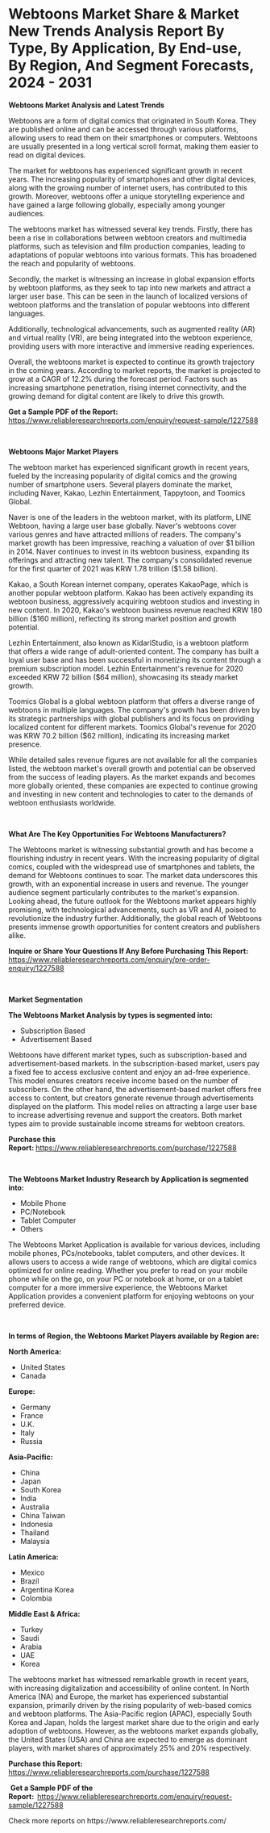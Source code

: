 <p><h1>Webtoons Market Share & Market New Trends Analysis Report By Type, By Application, By End-use, By Region, And Segment Forecasts, 2024 - 2031</h1></p><p><strong>Webtoons Market Analysis and Latest Trends</strong></p>
<p><p>Webtoons are a form of digital comics that originated in South Korea. They are published online and can be accessed through various platforms, allowing users to read them on their smartphones or computers. Webtoons are usually presented in a long vertical scroll format, making them easier to read on digital devices.</p><p>The market for webtoons has experienced significant growth in recent years. The increasing popularity of smartphones and other digital devices, along with the growing number of internet users, has contributed to this growth. Moreover, webtoons offer a unique storytelling experience and have gained a large following globally, especially among younger audiences.</p><p>The webtoons market has witnessed several key trends. Firstly, there has been a rise in collaborations between webtoon creators and multimedia platforms, such as television and film production companies, leading to adaptations of popular webtoons into various formats. This has broadened the reach and popularity of webtoons.</p><p>Secondly, the market is witnessing an increase in global expansion efforts by webtoon platforms, as they seek to tap into new markets and attract a larger user base. This can be seen in the launch of localized versions of webtoon platforms and the translation of popular webtoons into different languages.</p><p>Additionally, technological advancements, such as augmented reality (AR) and virtual reality (VR), are being integrated into the webtoon experience, providing users with more interactive and immersive reading experiences.</p><p>Overall, the webtoons market is expected to continue its growth trajectory in the coming years. According to market reports, the market is projected to grow at a CAGR of 12.2% during the forecast period. Factors such as increasing smartphone penetration, rising internet connectivity, and the growing demand for digital content are likely to drive this growth.</p></p>
<p><strong>Get a Sample PDF of the Report:&nbsp;</strong> <a href="https://www.reliableresearchreports.com/enquiry/request-sample/1227588">https://www.reliableresearchreports.com/enquiry/request-sample/1227588</a></p>
<p>&nbsp;</p>
<p><strong>Webtoons Major Market Players</strong></p>
<p><p>The webtoon market has experienced significant growth in recent years, fueled by the increasing popularity of digital comics and the growing number of smartphone users. Several players dominate the market, including Naver, Kakao, Lezhin Entertainment, Tappytoon, and Toomics Global.</p><p>Naver is one of the leaders in the webtoon market, with its platform, LINE Webtoon, having a large user base globally. Naver's webtoons cover various genres and have attracted millions of readers. The company's market growth has been impressive, reaching a valuation of over $1 billion in 2014. Naver continues to invest in its webtoon business, expanding its offerings and attracting new talent. The company's consolidated revenue for the first quarter of 2021 was KRW 1.78 trillion ($1.58 billion).</p><p>Kakao, a South Korean internet company, operates KakaoPage, which is another popular webtoon platform. Kakao has been actively expanding its webtoon business, aggressively acquiring webtoon studios and investing in new content. In 2020, Kakao's webtoon business revenue reached KRW 180 billion ($160 million), reflecting its strong market position and growth potential.</p><p>Lezhin Entertainment, also known as KidariStudio, is a webtoon platform that offers a wide range of adult-oriented content. The company has built a loyal user base and has been successful in monetizing its content through a premium subscription model. Lezhin Entertainment's revenue for 2020 exceeded KRW 72 billion ($64 million), showcasing its steady market growth.</p><p>Toomics Global is a global webtoon platform that offers a diverse range of webtoons in multiple languages. The company's growth has been driven by its strategic partnerships with global publishers and its focus on providing localized content for different markets. Toomics Global's revenue for 2020 was KRW 70.2 billion ($62 million), indicating its increasing market presence.</p><p>While detailed sales revenue figures are not available for all the companies listed, the webtoon market's overall growth and potential can be observed from the success of leading players. As the market expands and becomes more globally oriented, these companies are expected to continue growing and investing in new content and technologies to cater to the demands of webtoon enthusiasts worldwide.</p></p>
<p>&nbsp;</p>
<p><strong>What Are The Key Opportunities For Webtoons Manufacturers?</strong></p>
<p><p>The Webtoons market is witnessing substantial growth and has become a flourishing industry in recent years. With the increasing popularity of digital comics, coupled with the widespread use of smartphones and tablets, the demand for Webtoons continues to soar. The market data underscores this growth, with an exponential increase in users and revenue. The younger audience segment particularly contributes to the market's expansion. Looking ahead, the future outlook for the Webtoons market appears highly promising, with technological advancements, such as VR and AI, poised to revolutionize the industry further. Additionally, the global reach of Webtoons presents immense growth opportunities for content creators and publishers alike.</p></p>
<p><strong>Inquire or Share Your Questions If Any Before Purchasing This Report:</strong> <a href="https://www.reliableresearchreports.com/enquiry/pre-order-enquiry/1227588">https://www.reliableresearchreports.com/enquiry/pre-order-enquiry/1227588</a></p>
<p>&nbsp;</p>
<p><strong>Market Segmentation</strong></p>
<p><strong>The Webtoons Market Analysis by types is segmented into:</strong></p>
<p><ul><li>Subscription Based</li><li>Advertisement Based</li></ul></p>
<p><p>Webtoons have different market types, such as subscription-based and advertisement-based markets. In the subscription-based market, users pay a fixed fee to access exclusive content and enjoy an ad-free experience. This model ensures creators receive income based on the number of subscribers. On the other hand, the advertisement-based market offers free access to content, but creators generate revenue through advertisements displayed on the platform. This model relies on attracting a large user base to increase advertising revenue and support the creators. Both market types aim to provide sustainable income streams for webtoon creators.</p></p>
<p><strong>Purchase this Report:&nbsp;</strong><a href="https://www.reliableresearchreports.com/purchase/1227588">https://www.reliableresearchreports.com/purchase/1227588</a></p>
<p>&nbsp;</p>
<p><strong>The Webtoons Market Industry Research by Application is segmented into:</strong></p>
<p><ul><li>Mobile Phone</li><li>PC/Notebook</li><li>Tablet Computer</li><li>Others</li></ul></p>
<p><p>The Webtoons Market Application is available for various devices, including mobile phones, PCs/notebooks, tablet computers, and other devices. It allows users to access a wide range of webtoons, which are digital comics optimized for online reading. Whether you prefer to read on your mobile phone while on the go, on your PC or notebook at home, or on a tablet computer for a more immersive experience, the Webtoons Market Application provides a convenient platform for enjoying webtoons on your preferred device.</p></p>
<p>&nbsp;</p>
<p><strong>In terms of Region, the Webtoons Market Players available by Region are:</strong></p>
<p>
    <p> <strong> North America: </strong>
        <ul>
            <li>United States</li>
            <li>Canada</li>
        </ul>
        </p> 
    <p> <strong> Europe: </strong>
        <ul>
            <li>Germany</li>
            <li>France</li>
            <li>U.K.</li>
            <li>Italy</li>
            <li>Russia</li>
        </ul>
        </p> 
    <p> <strong> Asia-Pacific: </strong>
        <ul>
            <li>China</li>
            <li>Japan</li>
            <li>South Korea</li>
            <li>India</li>
            <li>Australia</li>
            <li>China Taiwan</li>
            <li>Indonesia</li>
            <li>Thailand</li>
            <li>Malaysia</li>
        </ul>
        </p> 
    <p> <strong> Latin America: </strong>
        <ul>
            <li>Mexico</li>
            <li>Brazil</li>
            <li>Argentina Korea</li>
            <li>Colombia</li>
        </ul>
        </p> 
    <p> <strong> Middle East & Africa: </strong>
        <ul>
            <li>Turkey</li>
            <li>Saudi</li>
            <li>Arabia</li>
            <li>UAE</li>
            <li>Korea</li>
        </ul>
    </p>
    </p>
<p><p>The webtoons market has witnessed remarkable growth in recent years, with increasing digitalization and accessibility of online content. In North America (NA) and Europe, the market has experienced substantial expansion, primarily driven by the rising popularity of web-based comics and webtoon platforms. The Asia-Pacific region (APAC), especially South Korea and Japan, holds the largest market share due to the origin and early adoption of webtoons. However, as the webtoons market expands globally, the United States (USA) and China are expected to emerge as dominant players, with market shares of approximately 25% and 20% respectively.</p></p>
<p><strong>Purchase this Report: </strong><a href="https://www.reliableresearchreports.com/purchase/1227588">https://www.reliableresearchreports.com/purchase/1227588</a></p>
<p>&nbsp;<strong>Get a Sample PDF of the Report:&nbsp;&nbsp;</strong><a href="https://www.reliableresearchreports.com/enquiry/request-sample/1227588">https://www.reliableresearchreports.com/enquiry/request-sample/1227588</a></p>
<p><strong></strong></p>
<p>Check more reports on https://www.reliableresearchreports.com/</p>
